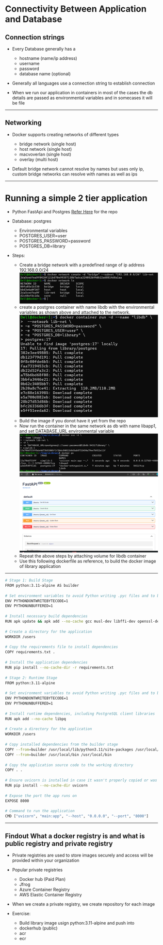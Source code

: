 # Connectivity Between Application and Database

## Connection strings

* Every Database generally has a
  * hostname (name/ip address)
  * username
  * password
  * database name (optional)

* Generally all languages use a connection string to establish connection
* When we run our application in containers in most of the cases the  db details are passed as environmental variables and in somecases it will be file

---

## Networking

* Docker supports creating networks of different types
  * bridge network (single host)
  * host network (single host)
  * macvoverlan (single host)
  * overlay (multi host)

* Default bridge network cannot resolve by names but uses only ip, custom bridge networks can resolve with names as well as ips

---

# Running a simple 2 tier application

* Python FastApi and Postgres
[Refer Here](https://github.com/rithwiksrivastav4/SimpleLibrary) for the repo
* Database: postgres
  * Environmental variables
  * POSTGRES_USER=user
  * POSTGRES_PASSWORD=password
  * POSTGRES_DB=library

* Steps:
  * Create a bridge network with a predefined range of ip address 192.168.0.0/24
![preview](images/docker40.png)
  * create a postgres container with name libdb with the environmental variables as shown above and attached to the network.
![preview](images/docker41.png)
  * Build the image if you donot have it yet from the repo
  * Now run the container in the same network as db with name libapp1, and set DATABASE_URL environmental variable
![preview](images/docker42.png)
![preview](images/docker43.png)
  * Repeat the above steps by attaching volume for libdb container
  * Use this following dockerfile as reference, to build the docker image of library application

---

```bash
# Stage 1: Build Stage
FROM python:3.11-alpine AS builder

# Set environment variables to avoid Python writing .pyc files and to buffer output
ENV PYTHONDONTWRITEBYTECODE=1
ENV PYTHONUNBUFFERED=1

# Install necessary build dependencies
RUN apk update && apk add --no-cache gcc musl-dev libffi-dev openssl-dev postgresql-dev

# Create a directory for the application
WORKDIR /users

# Copy the requirements file to install dependencies
COPY requirements.txt .

# Install the application dependencies
RUN pip install --no-cache-dir -r requirements.txt

# Stage 2: Runtime Stage
FROM python:3.11-alpine

# Set environment variables to avoid Python writing .pyc files and to buffer output
ENV PYTHONDONTWRITEBYTECODE=1
ENV PYTHONUNBUFFERED=1

# Install runtime dependencies, including PostgreSQL client libraries
RUN apk add --no-cache libpq

# Create a directory for the application
WORKDIR /users

# Copy installed dependencies from the builder stage
COPY --from=builder /usr/local/lib/python3.11/site-packages /usr/local/lib/python3.11/site-packages
COPY --from=builder /usr/local/bin /usr/local/bin

# Copy the application source code to the working directory
COPY . .

# Ensure uvicorn is installed in case it wasn't properly copied or was missed
RUN pip install --no-cache-dir uvicorn

# Expose the port the app runs on
EXPOSE 8000

# Command to run the application
CMD ["uvicorn", "main:app", "--host", "0.0.0.0", "--port", "8000"]
```

---

## Findout What a docker registry is and what is public registry and private registry

* Private registries are used to store images securely and access will be provided within your organization
* Popular private registries
  * Docker hub (Paid Plan)
  * Jfrog
  * Azure Container Registry
  * AWS Elastic Container Registry
* When we create a private registry, we create repository for each image

* Exercise:
  * Build library image usign python:3.11-alpine and push into
  * dockerhub (public)
  * acr
  * ecr
